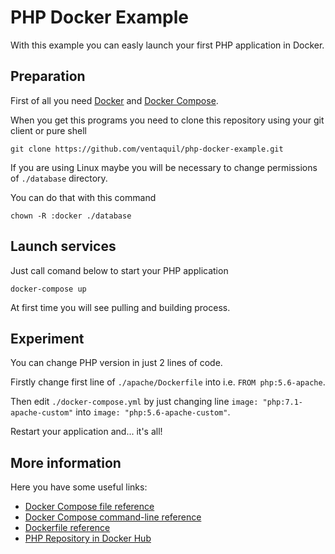 # PHP Docker Example

With this example you can easly launch your first PHP application in Docker.

## Preparation

First of all you need [Docker](https://docs.docker.com/engine/installation/) and [Docker Compose](https://docs.docker.com/compose/install/).

When you get this programs you need to clone this repository using your git client or pure shell

    git clone https://github.com/ventaquil/php-docker-example.git
  
If you are using Linux maybe you will be necessary to change permissions of `./database` directory.

You can do that with this command

    chown -R :docker ./database

## Launch services

Just call comand below to start your PHP application

    docker-compose up
    
At first time you will see pulling and building process.

## Experiment

You can change PHP version in just 2 lines of code.

Firstly change first line of `./apache/Dockerfile` into i.e. `FROM php:5.6-apache`.

Then edit `./docker-compose.yml` by just changing line `image: "php:7.1-apache-custom"` into `image: "php:5.6-apache-custom"`.

Restart your application and... it's all!

## More information

Here you have some useful links:
- [Docker Compose file reference](https://docs.docker.com/compose/compose-file/)
- [Docker Compose command-line reference](https://docs.docker.com/compose/reference/)
- [Dockerfile reference](https://docs.docker.com/engine/reference/builder/)
- [PHP Repository in Docker Hub](https://hub.docker.com/_/php/)


